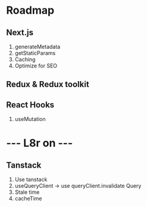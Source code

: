 # Roadmap

## Next.js

1. generateMetadata
2. getStaticParams
3. Caching
4. Optimize for SEO


## Redux & Redux toolkit



## React Hooks

1. useMutation


# --- L8r on --- 

## Tanstack

1. Use tanstack
2. useQueryClient -> use queryClient.invalidate Query
3. Stale time
4. cacheTime